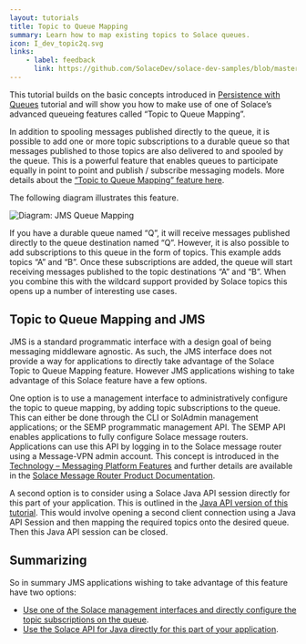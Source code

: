 ```yaml
---
layout: tutorials
title: Topic to Queue Mapping
summary: Learn how to map existing topics to Solace queues.
icon: I_dev_topic2q.svg
links:
    - label: feedback
      link: https://github.com/SolaceDev/solace-dev-samples/blob/master/src/pages/tutorials/jms/topic-to-queue-mapping.md
---
```


This tutorial builds on the basic concepts introduced in [Persistence with Queues](../persistence-with-queues/) tutorial and will show you how to make use of one of Solace’s advanced queueing features called “Topic to Queue Mapping”.

In addition to spooling messages published directly to the queue, it is possible to add one or more topic subscriptions to a durable queue so that messages published to those topics are also delivered to and spooled by the queue. This is a powerful feature that enables queues to participate equally in point to point and publish / subscribe messaging models. More details about the [“Topic to Queue Mapping” feature here](https://docs.solace.com/PubSub-Basics/Core-Concepts.htm).

The following diagram illustrates this feature.

![Diagram: JMS Queue Mapping](../../../images/diagrams/topic-to-queue-mapping-detail.png)

If you have a durable queue named “Q”, it will receive messages published directly to the queue destination named “Q”. However, it is also possible to add subscriptions to this queue in the form of topics. This example adds topics “A” and “B”. Once these subscriptions are added, the queue will start receiving messages published to the topic destinations “A” and “B”. When you combine this with the wildcard support provided by Solace topics this opens up a number of interesting use cases.

## Topic to Queue Mapping and JMS

JMS is a standard programmatic interface with a design goal of being messaging middleware agnostic. As such, the JMS interface does not provide a way for applications to directly take advantage of the Solace Topic to Queue Mapping feature. However JMS applications wishing to take advantage of this Solace feature have a few options.

One option is to use a management interface to administratively configure the topic to queue mapping, by adding topic subscriptions to the queue. This can either be done through the CLI or SolAdmin management applications; or the SEMP programmatic management API. The SEMP API enables applications to fully configure Solace message routers. Applications can use this API by logging in to the Solace message router using a Message-VPN admin account. This concept is introduced in the [Technology – Messaging Platform Features](https://solace.com/products/tech/) and further details are available in the [Solace Message Router Product Documentation](https://docs.solace.com/SEMP/Using-Legacy-SEMP.htm).

A second option is to consider using a Solace Java API session directly for this part of your application. This is outlined in the [Java API version of this tutorial](/jcsmp/topic-to-queue-mapping/). This would involve opening a second client connection using a Java API Session and then mapping the required topics onto the desired queue. Then this Java API session can be closed.

## Summarizing

So in summary JMS applications wishing to take advantage of this feature have two options:

*   [Use one of the Solace management interfaces and directly configure the topic subscriptions on the queue](https://docs.solace.com/PubSub-Basics/Core-Concepts.htm).
*   [Use the Solace API for Java directly for this part of your application](https://solace.com/samples/solace-samples-java/topic-to-queue-mapping/).